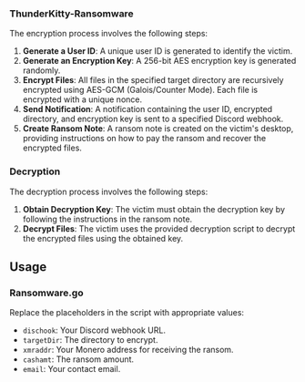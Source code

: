 ### ThunderKitty-Ransomware

The encryption process involves the following steps:

1. **Generate a User ID**: A unique user ID is generated to identify the victim.
2. **Generate an Encryption Key**: A 256-bit AES encryption key is generated randomly.
3. **Encrypt Files**: All files in the specified target directory are recursively encrypted using AES-GCM (Galois/Counter Mode). Each file is encrypted with a unique nonce.
4. **Send Notification**: A notification containing the user ID, encrypted directory, and encryption key is sent to a specified Discord webhook.
5. **Create Ransom Note**: A ransom note is created on the victim's desktop, providing instructions on how to pay the ransom and recover the encrypted files.

### Decryption

The decryption process involves the following steps:

1. **Obtain Decryption Key**: The victim must obtain the decryption key by following the instructions in the ransom note.
2. **Decrypt Files**: The victim uses the provided decryption script to decrypt the encrypted files using the obtained key.

## Usage

### Ransomware.go

Replace the placeholders in the script with appropriate values:

- `dischook`: Your Discord webhook URL.
- `targetDir`: The directory to encrypt.
- `xmraddr`: Your Monero address for receiving the ransom.
- `cashamt`: The ransom amount.
- `email`: Your contact email.
